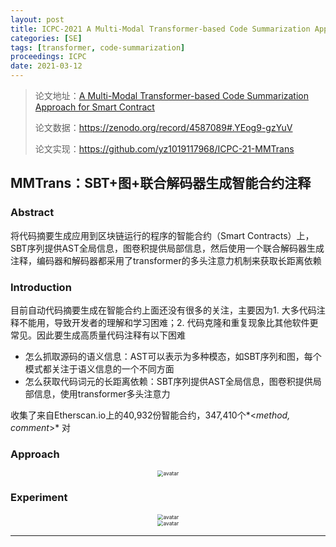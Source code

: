```yaml
---
layout: post
title: ICPC-2021 A Multi-Modal Transformer-based Code Summarization Approach for Smart Contracts
categories: [SE]
tags: [transformer, code-summarization]
proceedings: ICPC
date: 2021-03-12
---
```


> 论文地址：[A Multi-Modal Transformer-based Code Summarization Approach for Smart Contract](https://www.computer.org/csdl/proceedings-article/icpc/2021/140300a001/1tB7vPlB8wo)
>
> 论文数据：<https://zenodo.org/record/4587089#.YEog9-gzYuV>
>
> 论文实现：<https://github.com/yz1019117968/ICPC-21-MMTrans>

## MMTrans：SBT+图+联合解码器生成智能合约注释

### Abstract

将代码摘要生成应用到区块链运行的程序的智能合约（Smart Contracts）上，SBT序列提供AST全局信息，图卷积提供局部信息，然后使用一个联合解码器生成注释，编码器和解码器都采用了transformer的多头注意力机制来获取长距离依赖

### Introduction

目前自动代码摘要生成在智能合约上面还没有很多的关注，主要因为1. 大多代码注释不能用，导致开发者的理解和学习困难；2. 代码克隆和重复现象比其他软件更常见。因此要生成高质量代码注释有以下困难

- 怎么抓取源码的语义信息：AST可以表示为多种模态，如SBT序列和图，每个模式都关注于语义信息的一个不同方面
- 怎么获取代码词元的长距离依赖：SBT序列提供AST全局信息，图卷积提供局部信息，使用transformer多头注意力

收集了来自Etherscan.io上的40,932份智能合约，347,410个*<*method, comment*>* 对

### Approach

<div align="center" style="float:center"><img src="https://blog-img-1259433191.cos.ap-shanghai.myqcloud.com/MMTrans/fig1-fig2.png" alt="avatar" style="zoom:60%;" /></div>

### Experiment

<div align="center" style="float:center"><img src="https://blog-img-1259433191.cos.ap-shanghai.myqcloud.com/MMTrans/tab1.png" alt="avatar" style="zoom:60%;" /></div>

<div align="center" style="float:center"><img src="https://blog-img-1259433191.cos.ap-shanghai.myqcloud.com/MMTrans/tab2.png" alt="avatar" style="zoom:60%;" /></div>

<HR align=left color=#987cb9 SIZE=1>
